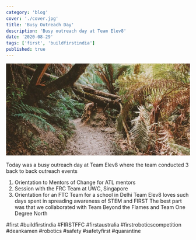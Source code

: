 ```yaml
---
category: 'blog'
cover: './cover.jpg'
title: 'Busy Outreach Day'
description: 'Busy outreach day at Team Elev8'
date: '2020-08-29'
tags: ['first', 'buildfirstindia']
published: true
---
```


![Aliquet vel mollis nec](./cover.jpg)


Today was a busy outreach day at Team Elev8 where the team conducted 3 back to back outreach events
1. Orientation to Mentors of Change for ATL mentors 
2. Session with the FRC Team at UWC, Singapore
3. Orientation for an FTC Team for a school in Delhi
Team Elev8 loves such days spent in spreading awareness of STEM and FIRST 
The best part was that we collaborated with Team Beyond the Flames and Team One Degree North


#first #buildfirstindia #FIRSTFFC #firstaustralia #firstroboticscompetition #deankamen #robotics #safety #safetyfirst #quarantine

